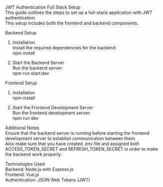 JWT Authentication Full Stack Setup
<br>
This guide outlines the steps to set up a full-stack application with JWT authentication.
<br>
This setup includes both the frontend and backend components.
<br>

Backend Setup

1. Installation
   <br>
   Install the required dependencies for the backend:
   <br>
   npm install
   <br>

2. Start the Backend Server
   <br>
   Run the backend server:
   <br>
   npm run start:dev
   <br>

Frontend Setup

1. Installation
   <br>
   npm install
   <br>

2. Start the Frontend Development Server
   <br>
   Run the frontend development server:
   <br>
   npm run dev
   <br>

Additional Notes
<br>
Ensure that the backend server is running before starting the frontend development server to establish communication between them.
<br>
Also make sure that you have created .env file and assigned both ACCESS_TOKEN_SECRET and REFRESH_TOKEN_SECRET in order to make the backend work properly.
<br>

Technologies Used
<br>
Backend: Node.js with Express.js
<br>
Frontend: Vue.js
<br>
Authentication: JSON Web Tokens (JWT)
<br>

